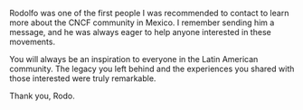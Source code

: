 Rodolfo was one of the first people I was recommended to contact to learn more about the CNCF community in Mexico. I remember sending him a message, and he was always eager to help anyone interested in these movements.

You will always be an inspiration to everyone in the Latin American community. The legacy you left behind and the experiences you shared with those interested were truly remarkable.

Thank you, Rodo.

